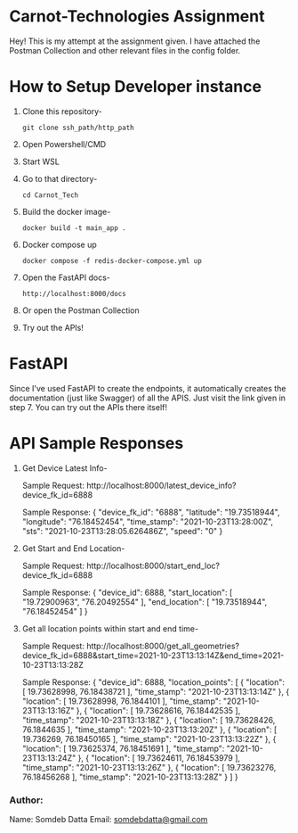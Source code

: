 # Carnot-Technologies  Assignment

Hey!
This is my attempt at the assignment given. I have attached the Postman Collection and other relevant files in the config folder.

# How to Setup Developer instance
1. Clone this repository-
    ~~~
    git clone ssh_path/http_path
    ~~~

2. Open Powershell/CMD

3. Start WSL

4. Go to that directory-
    ~~~
    cd Carnot_Tech
    ~~~
5. Build the docker image-
    ~~~
    docker build -t main_app .
    ~~~
6. Docker compose up
    ~~~
    docker compose -f redis-docker-compose.yml up
    ~~~
7. Open the FastAPI docs-
    ~~~
    http://localhost:8000/docs
    ~~~

8. Or open the Postman Collection

9. Try out the APIs!


# FastAPI

Since I've used FastAPI to create the endpoints, it automatically creates the documentation (just like Swagger) of all the APIS. Just visit the link given in step 7.
You can try out the APIs there itself!

# API Sample Responses

1. Get Device Latest Info-

    Sample Request:
        http://localhost:8000/latest_device_info?device_fk_id=6888
    
    Sample Response:
        {
            "device_fk_id": "6888",
            "latitude": "19.73518944",
            "longitude": "76.18452454",
            "time_stamp": "2021-10-23T13:28:00Z",
            "sts": "2021-10-23T13:28:05.626486Z",
            "speed": "0"
        }

2. Get Start and End Location-

    Sample Request:
        http://localhost:8000/start_end_loc?device_fk_id=6888
    
    Sample Response:
        {
            "device_id": 6888,
            "start_location": [
                "19.72900963",
                "76.20492554"
            ],
            "end_location": [
                "19.73518944",
                "76.18452454"
            ]
        }

3. Get all location points within start and end time-

    Sample Request:
        http://localhost:8000/get_all_geometries?device_fk_id=6888&start_time=2021-10-23T13:13:14Z&end_time=2021-10-23T13:13:28Z
    
    Sample Response:
        {
            "device_id": 6888,
            "location_points": [
                {
                    "location": [
                        19.73628998,
                        76.18438721
                    ],
                    "time_stamp": "2021-10-23T13:13:14Z"
                },
                {
                    "location": [
                        19.73628998,
                        76.1844101
                    ],
                    "time_stamp": "2021-10-23T13:13:16Z"
                },
                {
                    "location": [
                        19.73628616,
                        76.18442535
                    ],
                    "time_stamp": "2021-10-23T13:13:18Z"
                },
                {
                    "location": [
                        19.73628426,
                        76.1844635
                    ],
                    "time_stamp": "2021-10-23T13:13:20Z"
                },
                {
                    "location": [
                        19.736269,
                        76.18450165
                    ],
                    "time_stamp": "2021-10-23T13:13:22Z"
                },
                {
                    "location": [
                        19.73625374,
                        76.18451691
                    ],
                    "time_stamp": "2021-10-23T13:13:24Z"
                },
                {
                    "location": [
                        19.73624611,
                        76.18453979
                    ],
                    "time_stamp": "2021-10-23T13:13:26Z"
                },
                {
                    "location": [
                        19.73623276,
                        76.18456268
                    ],
                    "time_stamp": "2021-10-23T13:13:28Z"
                }
            ]
        }



### Author:
Name: Somdeb Datta
Email: somdebdatta@gmail.com